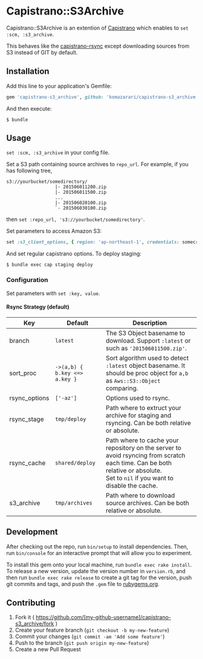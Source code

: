 # Capistrano::S3Archive

Capistrano::S3Archive is an extention of [Capistrano](http://www.capistranorb.com/) which enables to `set :scm, :s3_archive`.

This behaves like the [capistrano-rsync](https://github.com/moll/capistrano-rsync) except downloading sources from S3 instead of GIT by default.


## Installation

Add this line to your application's Gemfile:

```ruby
gem 'capistrano-s3_archive', github: 'komazarari/capistrano-s3_archive'
```

And then execute:

    $ bundle

<!-- Or install it yourself as: -->

<!--     $ gem install capistrano-s3_archive -->

## Usage

`set :scm, :s3_archive` in your config file.

Set a S3 path containing source archives to `repo_url`. For example, if you has following tree,

    s3://yourbucket/somedirectory/
                      |- 201506011200.zip
                      |- 201506011500.zip
                      ...
                      |- 201506020100.zip
                      `- 201506030100.zip

then `set :repo_url, 's3://yourbucket/somedirectory'`.

Set parameters to access Amazon S3:

```ruby
set :s3_client_options, { region: 'ap-northeast-1', credentials: somecredentials }
```

And set regular capistrano options. To deploy staging:
```
$ bundle exec cap staging deploy
```

### Configuration
Set parameters with `set :key, value`.

#### Rsync Strategy (default)

Key           | Default | Description
--------------|---------|------------
branch        | `latest` | The S3 Object basename to download. Support `:latest` or such as `'201506011500.zip'`.
sort_proc     | `->(a,b) { b.key <=> a.key }` | Sort algorithm used to detect `:latest` object basename. It should be proc object for `a,b` as `Aws::S3::Object` comparing.
rsync_options | `['-az']` | Options used to rsync.
rsync_stage   | `tmp/deploy` | Path where to extruct your archive for staging and rsyncing. Can be both relative or absolute.
rsync_cache   | `shared/deploy` | Path where to cache your repository on the server to avoid rsyncing from scratch each time. Can be both relative or absolute.<br> Set to `nil` if you want to disable the cache.
s3_archive    | `tmp/archives` | Path where to download source archives. Can be both relative or absolute.


## Development

After checking out the repo, run `bin/setup` to install dependencies. Then, run `bin/console` for an interactive prompt that will allow you to experiment.

To install this gem onto your local machine, run `bundle exec rake install`. To release a new version, update the version number in `version.rb`, and then run `bundle exec rake release` to create a git tag for the version, push git commits and tags, and push the `.gem` file to [rubygems.org](https://rubygems.org).

## Contributing

1. Fork it ( https://github.com/[my-github-username]/capistrano-s3_archive/fork )
2. Create your feature branch (`git checkout -b my-new-feature`)
3. Commit your changes (`git commit -am 'Add some feature'`)
4. Push to the branch (`git push origin my-new-feature`)
5. Create a new Pull Request
